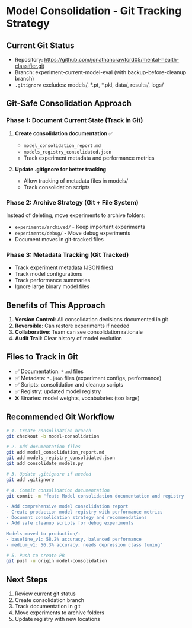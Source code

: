 # Model Consolidation - Git Tracking Strategy

## Current Git Status
- Repository: https://github.com/jonathancrawford05/mental-health-classifier.git
- Branch: experiment-current-model-eval (with backup-before-cleanup branch)
- `.gitignore` excludes: models/, *.pt, *.pkl, data/, results/, logs/

## Git-Safe Consolidation Approach

### Phase 1: Document Current State (Track in Git)
1. **Create consolidation documentation** ✅
   - `model_consolidation_report.md` 
   - `models_registry_consolidated.json`
   - Track experiment metadata and performance metrics

2. **Update .gitignore for better tracking**
   - Allow tracking of metadata files in models/
   - Track consolidation scripts

### Phase 2: Archive Strategy (Git + File System)
Instead of deleting, move experiments to archive folders:
- `experiments/archived/` - Keep important experiments
- `experiments/debug/` - Move debug experiments
- Document moves in git-tracked files

### Phase 3: Metadata Tracking (Git Tracked)
- Track experiment metadata (JSON files)
- Track model configurations
- Track performance summaries
- Ignore large binary model files

## Benefits of This Approach
1. **Version Control**: All consolidation decisions documented in git
2. **Reversible**: Can restore experiments if needed
3. **Collaborative**: Team can see consolidation rationale
4. **Audit Trail**: Clear history of model evolution

## Files to Track in Git
- ✅ Documentation: `*.md` files
- ✅ Metadata: `*.json` files (experiment configs, performance)
- ✅ Scripts: consolidation and cleanup scripts
- ✅ Registry: updated model registry
- ❌ Binaries: model weights, vocabularies (too large)

## Recommended Git Workflow
```bash
# 1. Create consolidation branch
git checkout -b model-consolidation

# 2. Add documentation files
git add model_consolidation_report.md
git add models_registry_consolidated.json
git add consolidate_models.py

# 3. Update .gitignore if needed
git add .gitignore

# 4. Commit consolidation documentation
git commit -m "feat: Model consolidation documentation and registry

- Add comprehensive model consolidation report
- Create production model registry with performance metrics  
- Document consolidation strategy and recommendations
- Add safe cleanup scripts for debug experiments

Models moved to production/:
- baseline_v1: 58.2% accuracy, balanced performance
- medium_v1: 56.3% accuracy, needs depression class tuning"

# 5. Push to create PR
git push -u origin model-consolidation
```

## Next Steps
1. Review current git status
2. Create consolidation branch
3. Track documentation in git
4. Move experiments to archive folders
5. Update registry with new locations
